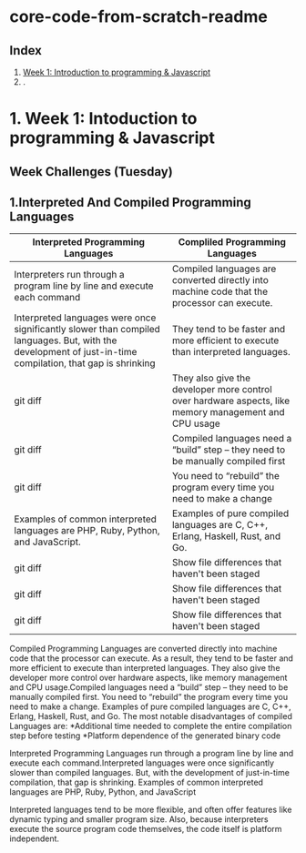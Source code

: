 # core-code-from-scratch-readme

## Index

1. [ Week 1: Introduction to programming & Javascript](#1-Week-1-Introduction-to-programing-&-Javascript)
2. .

# 1. Week 1: Intoduction to programming & Javascript
    
   ## Week Challenges (Tuesday)

## 1.Interpreted And Compiled Programming Languages

| Interpreted Programming Languages | Compliled Programming Languages |
| --- | --- |
| Interpreters run through a program line by line and execute each command | Compiled languages are converted directly into machine code that the processor can execute. |
| Interpreted languages were once significantly slower than compiled languages. But, with the development of just-in-time compilation, that gap is shrinking | They tend to be faster and more efficient to execute than interpreted languages. |
| git diff | They also give the developer more control over hardware aspects, like memory management and CPU usage |
| git diff | Compiled languages need a “build” step – they need to be manually compiled first |
| git diff | You need to “rebuild” the program every time you need to make a change |
| Examples of common interpreted languages are PHP, Ruby, Python, and JavaScript. | Examples of pure compiled languages are C, C++, Erlang, Haskell, Rust, and Go. |
| git diff | Show file differences that haven't been staged |
| git diff | Show file differences that haven't been staged |
| git diff | Show file differences that haven't been staged |


Compiled Programming Languages are converted directly into machine code that the processor can execute. As a result, they tend to be faster and more efficient to execute than interpreted languages. They also give the developer more control over hardware aspects, like memory management and CPU usage.Compiled languages need a “build” step – they need to be manually compiled first. You need to “rebuild” the program every time you need to make a change.
Examples of pure compiled languages are C, C++, Erlang, Haskell, Rust, and Go.
The most notable disadvantages of compiled Languages are:
*Additional time needed to complete the entire compilation step before testing
*Platform dependence of the generated binary code

Interpreted Programming Languages run through a program line by line and execute each command.Interpreted languages were once significantly slower than compiled languages. But, with the development of just-in-time compilation, that gap is shrinking.
Examples of common interpreted languages are PHP, Ruby, Python, and JavaScript

Interpreted languages tend to be more flexible, and often offer features like dynamic typing and smaller program size. Also, because interpreters execute the source program code themselves, the code itself is platform independent.
